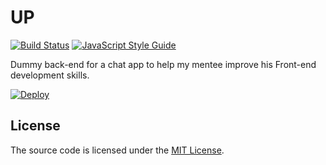 # UP

[![Build Status][build]][travis]
[![JavaScript Style Guide][codestyle]][standard]

Dummy back-end for a chat app to help my mentee improve his Front-end development skills.

[![Deploy][deploy.button]][deploy]

## License

The source code is licensed under the [MIT License][license].

[license]:https://raw.github.com/bulyshko/point/master/LICENSE
[deploy.button]:https://www.herokucdn.com/deploy/button.svg
[deploy]:https://heroku.com/deploy
[travis]:https://travis-ci.org/bulyshko/up
[build]:https://travis-ci.org/bulyshko/up.svg?branch=master
[codestyle]:https://img.shields.io/badge/code_style-standard-f7df1e.svg?longCache=true
[standard]:https://standardjs.com
